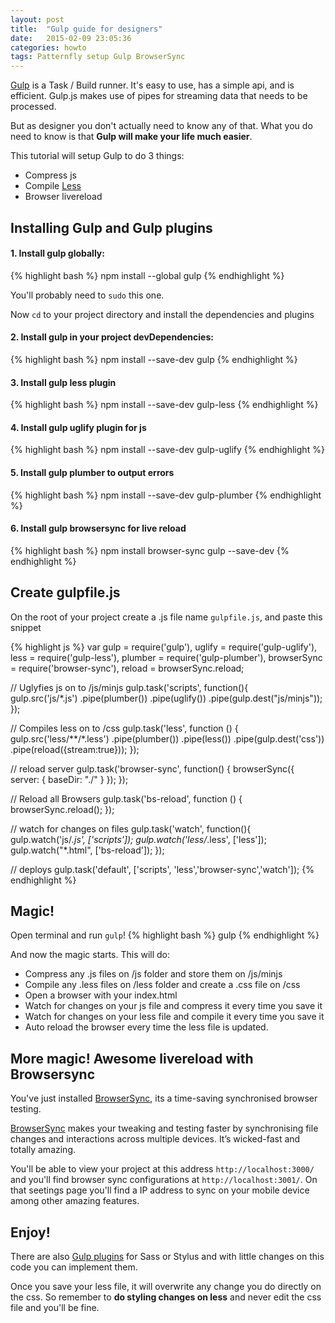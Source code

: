 ```yaml
---
layout: post
title:  "Gulp guide for designers"
date:   2015-02-09 23:05:36
categories: howto
tags: Patternfly setup Gulp BrowserSync
---
```


[Gulp](http://gulpjs.com) is a Task / Build runner. It's easy to use, has a simple api, and is efficient. Gulp.js makes use of pipes for streaming data that needs to be processed.


But as designer you don't actually need to know any of that. What you do need to know is that **Gulp will make your life much easier**.

This tutorial will setup Gulp to do 3 things:

- Compress js
- Compile [Less](http://lesscss.org)
- Browser livereload

## Installing Gulp and Gulp plugins

#### 1. Install gulp globally:

{% highlight bash %}
npm install --global gulp
{% endhighlight %}

You'll probably need to `sudo` this one. 

Now `cd` to your project directory and install the dependencies and plugins

#### 2. Install gulp in your project devDependencies:

{% highlight bash %}
npm install --save-dev gulp
{% endhighlight %}

#### 3. Install gulp less plugin

{% highlight bash %}
npm install --save-dev gulp-less
{% endhighlight %}

#### 4. Install gulp uglify plugin for js

{% highlight bash %}
npm install --save-dev gulp-uglify
{% endhighlight %}

#### 5. Install gulp plumber to output errors

{% highlight bash %}
npm install --save-dev gulp-plumber
{% endhighlight %}

#### 6. Install gulp browsersync for live reload

{% highlight bash %}
npm install browser-sync gulp --save-dev
{% endhighlight %}

## Create gulpfile.js

On the root of your project create a .js file name `gulpfile.js`, and paste this snippet

{% highlight js %}
var gulp = require('gulp'),
    uglify = require('gulp-uglify'),
    less = require('gulp-less'),
    plumber = require('gulp-plumber'),
    browserSync = require('browser-sync'),
    reload = browserSync.reload;

// Uglyfies js on to /js/minjs
gulp.task('scripts', function(){  
  gulp.src('js/*.js')
    .pipe(plumber())
    .pipe(uglify())
    .pipe(gulp.dest("js/minjs"));
}); 

// Compiles less on to /css
gulp.task('less', function () {
  gulp.src('less/**/*.less')
   .pipe(plumber())
   .pipe(less())
   .pipe(gulp.dest('css'))
   .pipe(reload({stream:true}));
});

// reload server
gulp.task('browser-sync', function() {
    browserSync({
        server: {
            baseDir: "./"
        }
    });
});

// Reload all Browsers
gulp.task('bs-reload', function () {
    browserSync.reload();
});

// watch for changes on files
gulp.task('watch', function(){ 
  gulp.watch('js/*.js', ['scripts']);
  gulp.watch('less/*.less', ['less']);
  gulp.watch("*.html", ['bs-reload']);
}); 

// deploys
gulp.task('default',  ['scripts', 'less','browser-sync','watch']); 
{% endhighlight %}

## Magic!

Open terminal and run `gulp`!
{% highlight bash %}
gulp
{% endhighlight %}

And now the magic starts. This will do:

- Compress any .js files on /js folder and store them on /js/minjs
- Compile any .less files on /less folder and create a .css file on /css
- Open a browser with your index.html
- Watch for changes on your js file and compress it every time you save it
- Watch for changes on your less file and compile it every time you save it
- Auto reload the browser every time the less file is updated.


## More magic! Awesome livereload with Browsersync

You've just installed [BrowserSync](http://www.browsersync.io/), its a time-saving synchronised browser testing.

[BrowserSync](http://www.browsersync.io/) makes your tweaking and testing faster by synchronising file changes and interactions across multiple devices. It’s wicked-fast and totally amazing.

You'll be able to view your project at this address `http://localhost:3000/` and you'll find browser sync configurations at `http://localhost:3001/`. On that seetings page you'll find a IP address to sync on your mobile device among other amazing features.



## Enjoy!

There are also [Gulp plugins](http://gulpjs.com/plugins/) for Sass or Stylus and with little changes on this code you can implement them.

Once you save your less file, it will overwrite any change you do directly on the css. So remember to **do styling changes on less** and never edit the css file and you'll be fine.